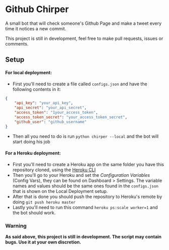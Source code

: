 # **Github Chirper**

A small bot that will check someone's Github Page and make a tweet every time it notices a new commit.

This project is still in development, feel free to make pull requests, issues or comments.

## Setup

#### For local deployment:
* First you'll need to create a file called `configs.json` and have the following contents in it:

```json
{
    "api_key": "your_api_key",
    "api_secret": "your_api_secret",
    "access_token": "1your_access_token",
    "access_token_secret": "your_access_token_secret",
    "github_user": "github_username"
}
```
* Then all you need to do is run `python chirper --local` and the bot will start doing his job

#### For a Heroku deployment:
* First you'll need to create a Heroku app on the same folder you have this repository cloned, using the [Heroku CLI](https://devcenter.heroku.com/articles/heroku-cli)
* Then you'll go to your Heroku and set the *Configuration Variables* (Config Vars), they can be found on Dashboard > Settings. The variable names and values should be the same ones found in the `configs.json` that is shown on the Local Deployment setup.
* After that is done you should push the repository to Heroku's remote by doing `git push heroku master`
* Lastly you'll need to run this command `heroku ps:scale worker=1` and the bot should work.

### **Warning**

**As said above, this project is still in development. The script may contain bugs. Use it at your own discretion.**